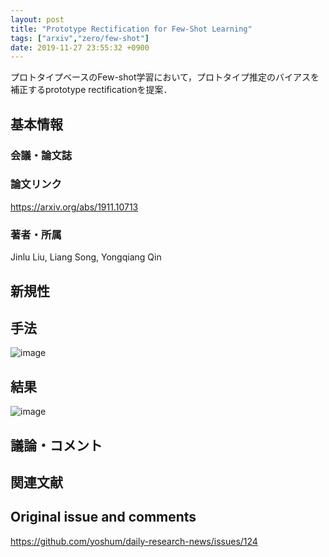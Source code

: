 ```yaml
---
layout: post
title: "Prototype Rectification for Few-Shot Learning"
tags: ["arxiv","zero/few-shot"]
date: 2019-11-27 23:55:32 +0900
---
```


プロトタイプベースのFew-shot学習において，プロトタイプ推定のバイアスを補正するprototype rectificationを提案．

## 基本情報
### 会議・論文誌

### 論文リンク
https://arxiv.org/abs/1911.10713

### 著者・所属
Jinlu Liu, Liang Song, Yongqiang Qin

## 新規性

## 手法
![image](https://user-images.githubusercontent.com/17794644/69733476-b93ccb80-1170-11ea-870e-a2dad34aa586.png)

## 結果
![image](https://user-images.githubusercontent.com/17794644/69733771-39fbc780-1171-11ea-8642-d79fd4a14a6b.png)

## 議論・コメント

## 関連文献


## Original issue and comments

https://github.com/yoshum/daily-research-news/issues/124
